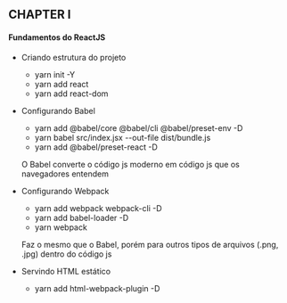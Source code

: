 ## CHAPTER I

#### Fundamentos do ReactJS

- Criando estrutura do projeto

  - yarn init -Y
  - yarn add react
  - yarn add react-dom

- Configurando Babel

  - yarn add @babel/core @babel/cli @babel/preset-env -D
  - yarn babel src/index.jsx --out-file dist/bundle.js
  - yarn add @babel/preset-react -D

  O Babel converte o código js moderno em código js que os navegadores entendem

- Configurando Webpack

  - yarn add webpack webpack-cli -D
  - yarn add babel-loader -D
  - yarn webpack

  Faz o mesmo que o Babel, porém para outros tipos de arquivos (.png, .jpg) dentro do código js

- Servindo HTML estático
  - yarn add html-webpack-plugin -D
